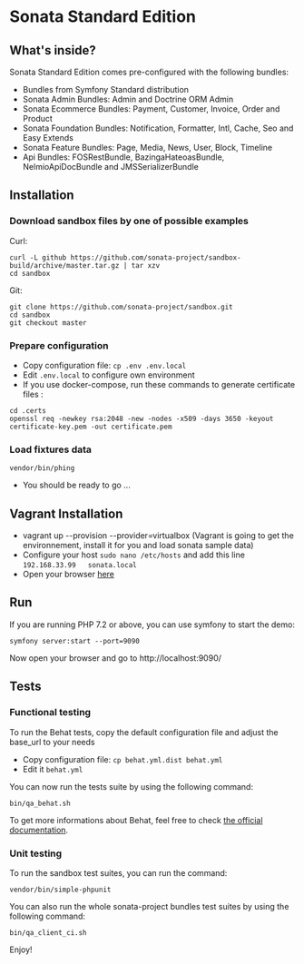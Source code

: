 Sonata Standard Edition
=======================

What's inside?
--------------

Sonata Standard Edition comes pre-configured with the following bundles:

* Bundles from Symfony Standard distribution
* Sonata Admin Bundles: Admin and Doctrine ORM Admin
* Sonata Ecommerce Bundles: Payment, Customer, Invoice, Order and Product
* Sonata Foundation Bundles: Notification, Formatter, Intl, Cache, Seo and Easy Extends
* Sonata Feature Bundles: Page, Media, News, User, Block, Timeline
* Api Bundles: FOSRestBundle, BazingaHateoasBundle, NelmioApiDocBundle and JMSSerializerBundle

Installation
------------

### Download sandbox files by one of possible examples

Curl:

    curl -L github https://github.com/sonata-project/sandbox-build/archive/master.tar.gz | tar xzv
    cd sandbox

Git:

    git clone https://github.com/sonata-project/sandbox.git
    cd sandbox
    git checkout master
    
### Prepare configuration

* Copy configuration file: ``cp .env .env.local``
* Edit ``.env.local`` to configure own environment
* If you use docker-compose, run these commands to generate certificate files :

```shell
cd .certs
openssl req -newkey rsa:2048 -new -nodes -x509 -days 3650 -keyout certificate-key.pem -out certificate.pem
```

### Load fixtures data 

    vendor/bin/phing
    
* You should be ready to go ...

Vagrant Installation
--------------------

* vagrant up --provision --provider=virtualbox (Vagrant is going to get the environnement, install it for you and load sonata sample data)
* Configure your host ``sudo nano /etc/hosts`` and add this line ``192.168.33.99   sonata.local``
* Open your browser [here][link_sonata]


Run
---

If you are running PHP 7.2 or above, you can use symfony to start the demo:

    symfony server:start --port=9090

Now open your browser and go to http://localhost:9090/

Tests
-----

### Functional testing

To run the Behat tests, copy the default configuration file and adjust the base_url to your needs

* Copy configuration file: ``cp behat.yml.dist behat.yml``
* Edit it ``behat.yml``

You can now run the tests suite by using the following command:

    bin/qa_behat.sh

To get more informations about Behat, feel free to check [the official documentation][link_behat].


### Unit testing

To run the sandbox test suites, you can run the command:

    vendor/bin/simple-phpunit
    
You can also run the whole sonata-project bundles test suites by using the following command:

    bin/qa_client_ci.sh

Enjoy!

[link_behat]: http://docs.behat.org "the official Behat documentation"
[link_vagrant]: http://www.vagrantup.com/downloads.html "Download Vagrant"
[link_virtualbox]: https://www.virtualbox.org/wiki/Downloads "Download VirtualBox"
[link_sonata]: http://sonata.local "Sonata"
